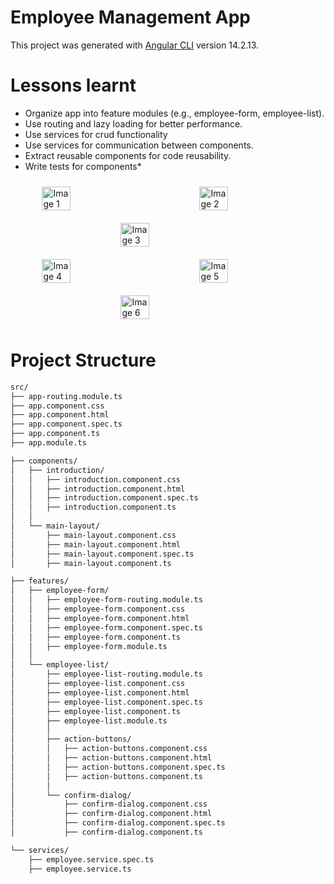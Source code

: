 # Employee Management App

This project was generated with [Angular CLI](https://github.com/angular/angular-cli) version 14.2.13.

# Lessons learnt 
- Organize app into feature modules (e.g., employee-form, employee-list).
- Use routing and lazy loading for better performance.
- Use services for crud functionality
- Use services for communication between components.
- Extract reusable components for code reusability.
- Write tests for components*

<div style="display: flex; flex-wrap: wrap; justify-content: space-around;">
  <img src="https://github.com/user-attachments/assets/12170740-d675-4742-9126-1f6e471125e4" alt="Image 1" style="width: 30%; margin: 10px;">
  <img src="https://github.com/user-attachments/assets/451dcb3a-ee2f-40b6-a2bb-b12d03e68936" alt="Image 2" style="width: 30%; margin: 10px;">
  <img src="https://github.com/user-attachments/assets/62a4f016-70d1-4774-804e-c29312450794" alt="Image 3" style="width: 30%; margin: 10px;">
</div>
<div style="display: flex; flex-wrap: wrap; justify-content: space-around;">
  <img src="https://github.com/user-attachments/assets/25e96070-95e8-44d9-b4ea-392d13d1feed" alt="Image 4" style="width: 30%; margin: 10px;">
  <img src="https://github.com/user-attachments/assets/1f924f34-668d-4422-a78c-137094e66ab9" alt="Image 5" style="width: 30%; margin: 10px;">
  <img src="https://github.com/user-attachments/assets/09e9f51c-cbe6-48e8-b514-e69981073b77" alt="Image 6" style="width: 30%; margin: 10px;">
</div>



# Project Structure
```html
src/
├── app-routing.module.ts
├── app.component.css
├── app.component.html
├── app.component.spec.ts
├── app.component.ts
├── app.module.ts

├── components/
│   ├── introduction/
│   │   ├── introduction.component.css
│   │   ├── introduction.component.html
│   │   ├── introduction.component.spec.ts
│   │   ├── introduction.component.ts
│   │
│   └── main-layout/
│       ├── main-layout.component.css
│       ├── main-layout.component.html
│       ├── main-layout.component.spec.ts
│       ├── main-layout.component.ts

├── features/
│   ├── employee-form/
│   │   ├── employee-form-routing.module.ts
│   │   ├── employee-form.component.css
│   │   ├── employee-form.component.html
│   │   ├── employee-form.component.spec.ts
│   │   ├── employee-form.component.ts
│   │   ├── employee-form.module.ts
│   │
│   └── employee-list/
│       ├── employee-list-routing.module.ts
│       ├── employee-list.component.css
│       ├── employee-list.component.html
│       ├── employee-list.component.spec.ts
│       ├── employee-list.component.ts
│       ├── employee-list.module.ts
│       │
│       ├── action-buttons/
│       │   ├── action-buttons.component.css
│       │   ├── action-buttons.component.html
│       │   ├── action-buttons.component.spec.ts
│       │   ├── action-buttons.component.ts
│       │
│       └── confirm-dialog/
│           ├── confirm-dialog.component.css
│           ├── confirm-dialog.component.html
│           ├── confirm-dialog.component.spec.ts
│           ├── confirm-dialog.component.ts

└── services/
    ├── employee.service.spec.ts
    ├── employee.service.ts
